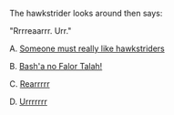 The hawkstrider looks around then says:

"Rrrreaarrr. Urr."

A. [Someone must really like hawkstriders](../../../../../error/error.md)

B. [Bash'a no Falor Talah!](../../../../../rude/rude.md)

C. [Rearrrrr](./tier6/tier6.md)

D. [Urrrrrrr](../../../../../error/error.md)